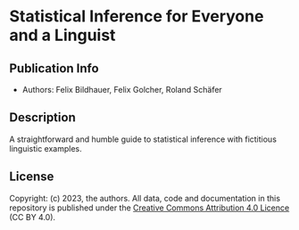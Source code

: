# Statistical Inference for Everyone and a Linguist
## Publication Info
- Authors: Felix Bildhauer, Felix Golcher, Roland Schäfer
## Description
A straightforward and humble guide to statistical inference with fictitious linguistic examples.
## License
Copyright: (c) 2023, the authors.
All data, code and documentation in this repository is published under the [Creative Commons Attribution 4.0 Licence](http://creativecommons.org/licenses/by/4.0/) (CC BY 4.0).
